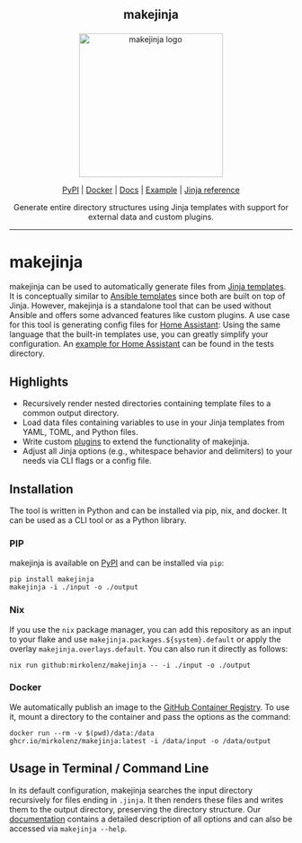 <!-- markdownlint-disable MD033 MD041 -->
<h2><p align="center">makejinja</p></h2>
<p align="center">
  <img width="256px" alt="makejinja logo" src="https://raw.githubusercontent.com/mirkolenz/makejinja/main/assets/logo.png" />
</p>
<p align="center">
  <a href="https://pypi.org/project/makejinja/">PyPI</a> |
  <a href="https://github.com/users/mirkolenz/packages/container/package/makejinja">Docker</a> |
  <a href="https://mirkolenz.github.io/makejinja">Docs</a> |
  <a href="https://github.com/mirkolenz/makejinja/tree/main/tests/data">Example</a> |
  <a href="https://jinja.palletsprojects.com/en/3.1.x/templates">Jinja reference</a>
</p>
<p align="center">
  Generate entire directory structures using Jinja templates with support for external data and custom plugins.
</p>

---

# makejinja

makejinja can be used to automatically generate files from [Jinja templates](https://jinja.palletsprojects.com/en/3.1.x/templates).
It is conceptually similar to [Ansible templates](https://docs.ansible.com/ansible/latest/collections/ansible/builtin/template_module.html) since both are built on top of Jinja.
However, makejinja is a standalone tool that can be used without Ansible and offers some advanced features like custom plugins.
A use case for this tool is generating config files for [Home Assistant](https://www.home-assistant.io/):
Using the same language that the built-in templates use, you can greatly simplify your configuration.
An [example for Home Assistant](https://github.com/mirkolenz/makejinja/tree/main/tests/data) can be found in the tests directory.

## Highlights

- Recursively render nested directories containing template files to a common output directory.
- Load data files containing variables to use in your Jinja templates from YAML, TOML, and Python files.
- Write custom [plugins](https://mirkolenz.github.io/makejinja/makejinja/plugin.html#Plugin) to extend the functionality of makejinja.
- Adjust all Jinja options (e.g., whitespace behavior and delimiters) to your needs via CLI flags or a config file.

## Installation

The tool is written in Python and can be installed via pip, nix, and docker.
It can be used as a CLI tool or as a Python library.

### PIP

makejinja is available on [PyPI](https://pypi.org/project/makejinja/) and can be installed via `pip`:

```shell
pip install makejinja
makejinja -i ./input -o ./output
```

### Nix

If you use the `nix` package manager, you can add this repository as an input to your flake and use `makejinja.packages.${system}.default` or apply the overlay `makejinja.overlays.default`.
You can also run it directly as follows:

```shell
nix run github:mirkolenz/makejinja -- -i ./input -o ./output
```

### Docker

We automatically publish an image to the [GitHub Container Registry](https://ghcr.io/mirkolenz/makejinja).
To use it, mount a directory to the container and pass the options as the command:

```shell
docker run --rm -v $(pwd)/data:/data ghcr.io/mirkolenz/makejinja:latest -i /data/input -o /data/output
```

## Usage in Terminal / Command Line

In its default configuration, makejinja searches the input directory recursively for files ending in `.jinja`.
It then renders these files and writes them to the output directory, preserving the directory structure.
Our [documentation](https://mirkolenz.github.io/makejinja/makejinja/cli.html) contains a detailed description of all options and can also be accessed via `makejinja --help`.
